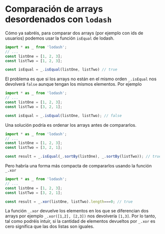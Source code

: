 # Comparación de arrays desordenados con `lodash`

Cómo ya sabréis, para comparar dos arrays (por ejemplo con ids de usuarios) podemos usar la función `isEqual` de lodash.

```ts
import * as _ from 'lodash';
// ...
const listOne = [1, 2, 3];
const listTwo = [1, 2, 3];

const isEqual = _.isEqual(listOne, listTwo) // true
```

El problema es que si los arrays no están en el mismo orden  `_.isEqual` nos devolverá `false` aunque tengan los mismos elementos. Por ejemplo 
```ts
import * as _ from 'lodash';
// ...
const listOne = [1, 2, 3];
const listTwo = [3, 2, 1];

const isEqual = _.isEqual(listOne, listTwo); // false
```

Una solución podría es ordenar los arrays antes de compararlos.
```ts
import * as _ from 'lodash';
// ...
const listOne = [1, 2, 3];
const listTwo = [3, 2, 1];

const result = _.isEqual(_.sortBy(listOne), _.sortBy(listTwo)); // true
```

Pero habría una forma más compacta de compararlos usando la función `_.xor`

```ts
import * as _ from 'lodash';
// ...
const listOne = [1, 2, 3];
const listTwo = [3, 2, 1];

const result = _.xor(listOne, listTwo).length===0; // true
```
La función `_.xor` devuelve los elementos en los que se diferencian dos arrays por ejemplo  `_.xor([1,2], [2,3])` nos devolvería `[1,3]`. Por lo tanto, tal como podréis intuir, si la cantidad de elementos devueltos por `_.xor` es cero significa que las dos listas son iguales.

